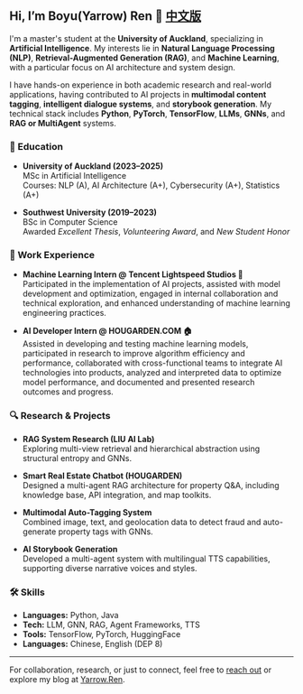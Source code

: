 

## Hi, I’m Boyu(Yarrow) Ren 👋 [中文版](./about)

I'm a master's student at the **University of Auckland**, specializing in **Artificial Intelligence**. My interests lie in **Natural Language Processing (NLP)**, **Retrieval-Augmented Generation (RAG)**, and **Machine Learning**, with a particular focus on AI architecture and system design.

I have hands-on experience in both academic research and real-world applications, having contributed to AI projects in **multimodal content tagging**, **intelligent dialogue systems**, and **storybook generation**. My technical stack includes **Python**, **PyTorch**, **TensorFlow**, **LLMs**, **GNNs**, and **RAG or MultiAgent** systems.


### 🧠 Education

- **University of Auckland (2023–2025)**  
  MSc in Artificial Intelligence  
  Courses: NLP (A), AI Architecture (A+), Cybersecurity (A+), Statistics (A+)

- **Southwest University (2019–2023)**  
  BSc in Computer Science  
  Awarded *Excellent Thesis*, *Volunteering Award*, and *New Student Honor*

### 💼 Work Experience

- **Machine Learning Intern @ Tencent Lightspeed Studios 🐧**  
  Participated in the implementation of AI projects, assisted with model development and optimization, engaged in internal collaboration and technical exploration, and enhanced understanding of machine learning engineering practices.

- **AI Developer Intern @ HOUGARDEN.COM 🏠**  
  Assisted in developing and testing machine learning models, participated in research to improve algorithm efficiency and performance, collaborated with cross-functional teams to integrate AI technologies into products, analyzed and interpreted data to optimize model performance, and documented and presented research outcomes and progress.

### 🔍 Research & Projects

- **RAG System Research (LIU AI Lab)**  
  Exploring multi-view retrieval and hierarchical abstraction using structural entropy and GNNs.

- **Smart Real Estate Chatbot (HOUGARDEN)**  
  Designed a multi-agent RAG architecture for property Q&A, including knowledge base, API integration, and map toolkits.

- **Multimodal Auto-Tagging System**  
  Combined image, text, and geolocation data to detect fraud and auto-generate property tags with GNNs.

- **AI Storybook Generation**  
  Developed a multi-agent system with multilingual TTS capabilities, supporting diverse narrative voices and styles.


### 🛠️ Skills

- **Languages:** Python, Java  
- **Tech:** LLM, GNN, RAG, Agent Frameworks, TTS  
- **Tools:** TensorFlow, PyTorch, HuggingFace  
- **Languages:** Chinese, English (DEP 8)

---

For collaboration, research, or just to connect, feel free to [reach out](mailto:YarrowRen@gmail.com) or explore my blog at [Yarrow.Ren](https://Yarrow.Ren).
